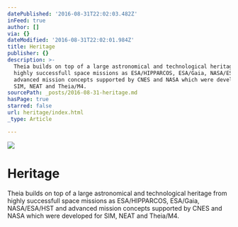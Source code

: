 ```yaml
---
datePublished: '2016-08-31T22:02:03.482Z'
inFeed: true
author: []
via: {}
dateModified: '2016-08-31T22:02:01.984Z'
title: Heritage
publisher: {}
description: >-
  Theia builds on top of a large astronomical and technological heritage from
  highly successfull space missions as ESA/HIPPARCOS, ESA/Gaia, NASA/ESA/HST and
  advanced mission concepts supported by CNES and NASA which were developed for
  SIM, NEAT and Theia/M4.
sourcePath: _posts/2016-08-31-heritage.md
hasPage: true
starred: false
url: heritage/index.html
_type: Article

---
```

![](https://the-grid-user-content.s3-us-west-2.amazonaws.com/2fbe5775-2c20-4b22-8b4e-d8676f2f0fc2.png)

# Heritage

Theia builds on top of a large astronomical and technological heritage from highly successfull space missions as ESA/HIPPARCOS, ESA/Gaia, NASA/ESA/HST and advanced mission concepts supported by CNES and NASA which were developed for SIM, NEAT and Theia/M4\.